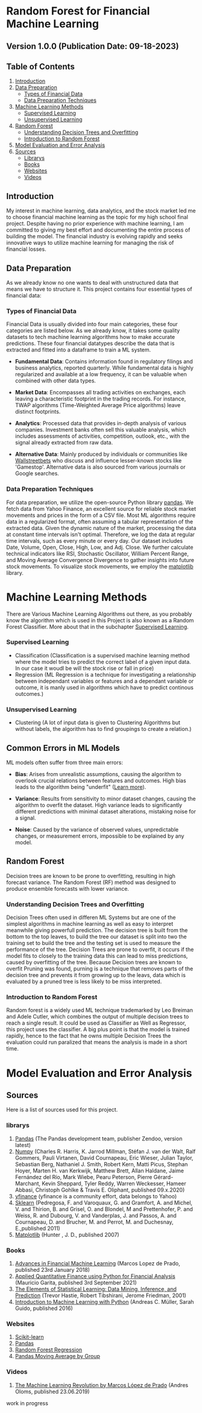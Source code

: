 # Random Forest for Financial Machine Learning
## Version 1.0.0 (Publication Date: 09-18-2023)

## Table of Contents
1. [Introduction](#introduction)
2. [Data Preparation](#data-preparation)
   - [Types of Financial Data](#types-of-financial-data)
   - [Data Preparation Techniques](#data-preparation-techniques)
3. [Machine Learning Methods](#machine-learning-methods)
   - [Supervised Learning](#supervised-learning)
   - [Unsupervised Learning](#unsupervised-learning)
4. [Random Forest](#random-forest)
   - [Understanding Decision Trees and Overfitting](#understanding-decision-trees-and-overfitting)
   - [Introduction to Random Forest](#introduction-to-random-forest)
5. [Model Evaluation and Error Analysis](#model-evaluation-and-error-analysis)
6. [Sources](#sources)
   - [Librarys](#librarys)
   - [Books](#books)
   - [Websites](#websites)
   - [Videos](#videos)

## Introduction
My interest in machine learning, data analytics, and the stock market led me to choose financial machine learning as the topic for my high school final project. Despite having no prior experience with machine learning, I am committed to giving my best effort and documenting the entire process of building the model. The financial industry is evolving rapidly and seeks innovative ways to utilize machine learning for managing the risk of financial losses.

## Data Preparation
As we already know no one wants to deal with unstructured data that means we have to structure it. This project contains four essential types of financial data:

### Types of Financial Data

Financial Data is usually divided into four main categories, these four categories are listed below. As we already know, it takes some quality datasets to tech machine learning algorithms how to make accurate predictions. These four financial datatypes describe the data that is extracted and fitted into a dataframe to train a ML system.

* **Fundamental Data**: Contains information found in regulatory filings and business analytics, reported quarterly. While fundamental data is highly regularized and available at a low frequency, it can be valuable when combined with other data types.

* **Market Data**: Encompasses all trading activities on exchanges, each leaving a characteristic footprint in the trading records. For instance, TWAP algorithms (Time-Weighted Average Price algorithms) leave distinct footprints.

* **Analytics**: Processed data that provides in-depth analysis of various companies. Investment banks often sell this valuable analysis, which includes assessments of activities, competition, outlook, etc., with the signal already extracted from raw data.

* **Alternative Data**: Mainly produced by individuals or communities like [Wallstreetbets](https://www.reddit.com/r/wallstreetbets) who discuss and influence lesser-known stocks like 'Gamestop'. Alternative data is also sourced from various journals or Google searches.

### Data Preparation Techniques

For data preparation, we utilize the open-source Python library [pandas](https://pandas.pydata.org/docs/index.html). We fetch data from Yahoo Finance, an excellent source for reliable stock market movements and prices in the form of a CSV file. Most ML algorithms require data in a regularized format, often assuming a tabular representation of the extracted data. Given the dynamic nature of the market, processing the data at constant time intervals isn't optimal. Therefore, we log the data at regular time intervals, such as every minute or every day. Our dataset includes Date, Volume, Open, Close, High, Low, and Adj. Close. We further calculate technical indicators like RSI, Stochastic Oscillator, William Percent Range, and Moving Average Convergence Divergence to gather insights into future stock movements. To visualize stock movements, we employ the [matplotlib](https://matplotlib.org/) library.

# Machine Learning Methods

There are Various Machine Learning Algorithms out there, as you probably know the algorithm which is used in this Project is also known as a Random Forest Classifier. More about that in the subchapter [Supervised Learning](#supervised-learning).

### Supervised Learning
* Classification (Classification is a supervised machine learning method where the model tries to predict the correct label of a given input data. In our case it woudl be will the stock rise or fall in price)
* Regression (ML Regression is a technique for investigating a relationship between independant variables or features and a dependant variable or outcome, it is manly used in algorithms which have to predict continous outcomes.)

### Unsupervised Learning
* Clustering (A lot of input data is given to Clustering Algorithms but without labels, the algorithm has to find groupings to create a relation.)


## Common Errors in ML Models
ML models often suffer from three main errors:

* **Bias**: Arises from unrealistic assumptions, causing the algorithm to overlook crucial relations between features and outcomes. High bias leads to the algorithm being "underfit" ([Learn more](https://www.ibm.com/cloud/learn/underfitting)).

* **Variance**: Results from sensitivity to minor dataset changes, causing the algorithm to overfit the dataset. High variance leads to significantly different predictions with minimal dataset alterations, mistaking noise for a signal.

* **Noise**: Caused by the variance of observed values, unpredictable changes, or measurement errors, impossible to be explained by any model.

## Random Forest
Decision trees are known to be prone to overfitting, resulting in high forecast variance. The Random Forest (RF) method was designed to produce ensemble forecasts with lower variance.

### Understanding Decision Trees and Overfitting
Decision Trees often used in differen ML Systems but are one of the simplest algorithms in machine learning as well as easy to interpret meanwhile giving powerfull prediction. The decision tree is built from the bottom to the top leaves, to build the tree our dataset is split into two the training set to build the tree and the testing set is used to measure the performance of the tree. Decision Trees are prone to overfit, it occurs if the model fits to closely to the training data this can lead to miss predictions, caused by overfitting of the tree. Because Decision trees are known to overfit Pruning was found, purning is a technique that removes parts of the decision tree and prevents it from growing up to the leavs, data which is evaluated by a pruned tree is less likely to be miss interpreted.

### Introduction to Random Forest
Random forest is a widely used ML technique trademarked by Leo Breiman and Adele Cutler, which combines the output of multiple decision trees to reach a single result. It could be used as Classifier as Well as Regressor, this project uses the classifier. A big plus point is that the model is trained rapidly, hence to the fact that he owns multiple Decision Trees the evaluation could run paralized that means the analysis is made in a short time.

# Model Evaluation and Error Analysis

## Sources
Here is a list of sources used for this project.
### librarys
1. [Pandas](https://pandas.pydata.org/) (The Pandas development team, publisher Zendoo, version latest)
2. [Numpy](https://numpy.org/) (Charles R. Harris, K. Jarrod Millman, Stéfan J. van der Walt, Ralf Gommers, Pauli Virtanen, David Cournapeau, Eric Wieser, Julian Taylor, Sebastian Berg, Nathaniel J. Smith, Robert Kern, Matti Picus, Stephan Hoyer, Marten H. van Kerkwijk, Matthew Brett, Allan Haldane, Jaime Fernández del Río, Mark Wiebe, Pearu Peterson, Pierre Gérard-Marchant, Kevin Sheppard, Tyler Reddy, Warren Weckesser, Hameer Abbasi, Christoph Gohlke & Travis E. Oliphant, published 09.x.2020)
3. [yfinance](https://pypi.org/project/yfinance/) (yfinance is a community effort, data belongs to Yahoo)
4. [Sklearn](https://scikit-learn.org/stable/) (Pedregosa, F. and Varoquaux, G. and Gramfort, A. and Michel, V. and Thirion, B. and Grisel, O. and Blondel, M and Prettenhofer, P. and Weiss, R. and Dubourg, V. and Vanderplas, J. and Passos, A. and Cournapeau, D. and Brucher, M. and Perrot, M. and Duchesnay, E.,published 2011)
5. [Matplotlib](https://matplotlib.org/) (Hunter , J. D., published 2007)
### Books
1. [Advances in Financial Machine Learning](https://www.amazon.com/Advances-Financial-Machine-Learning-Marcos/dp/1119482089) (Marcos Lopez de Prado, published 23rd January 2018)
2. [Applied Quantitative Finance using Python for Financial Analysis](https://www.amazon.com/Applied-Quantitative-Finance-Financial-Analysis/dp/1803231879) (Mauricio Garita, published 3rd September 2021)
3. [The Elements of Statistical Learning: Data Mining, Inference, and Prediction](https://web.stanford.edu/~hastie/Papers/ESLII.pdf) (Trevor Hastie, Robert Tibshirani, Jerome Friedman, 2001)
4. [Introduction to Machine Learning with Python](https://www.amazon.com/Introduction-Machine-Learning-Python-Scientists/dp/1449369413) (Andreas C. Müller, Sarah Guido, published 2016)

### Websites
1. [Scikit-learn](https://scikit-learn.org/stable/)
2. [Pandas](https://pandas.pydata.org/)
3. [Random Forest Regression](https://levelup.gitconnected.com/random-forest-regression-209c0f354c84)
4. [Pandas Moving Average by Group](https://www.statology.org/pandas-moving-average-by-group/)

### Videos

1. [The Machine Learning Revolution by Marcos López de Prado](https://www.youtube.com/watch?v=7i0RFtZu4Ek) (Andres Oloms, published 23.06.2019)

work in progress
